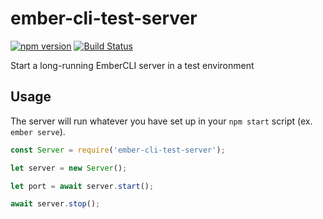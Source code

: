# ember-cli-test-server

[![npm version](https://badge.fury.io/js/ember-cli-test-server.svg)](https://badge.fury.io/js/ember-cli-test-server)
[![Build Status](https://travis-ci.org/kellyselden/ember-cli-test-server.svg?branch=master)](https://travis-ci.org/kellyselden/ember-cli-test-server)

Start a long-running EmberCLI server in a test environment

## Usage

The server will run whatever you have set up in your `npm start` script (ex. `ember serve`).

```js
const Server = require('ember-cli-test-server');

let server = new Server();

let port = await server.start();

await server.stop();
```
